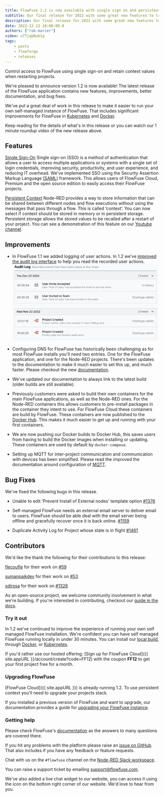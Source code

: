 ```yaml
---
title: FlowFuse 1.2 is now available with single sign on and persistent context storage
subtitle: Our final release for 2022 with some great new features to try out
description: Our final release for 2022 with some great new features to try out
date: 2022-12-22 18:00:00.0
authors: ["rob-marcer"]
video: u7TjqUAub1g
tags:
    - posts
    - flowforge
    - releases
---
```


Control access to FlowFuse using single sign-on and retain context values when restarting projects.

<!--more-->

We're pleased to announce version 1.2 is now available! The latest release of the FlowFuse application contains new features, improvements, better documentation, and bug fixes.

We've put a great deal of work in this release to make it easier to run your own self-managed instance of FlowFuse. That includes significant improvements for FlowFuse in [Kubernetes](/docs/install/kubernetes/) and [Docker](/docs/install/docker/).

Keep reading for the details of what's in this release or you can watch our 1 minute roundup video of the new release above.

## Features

[Single Sign-On](https://github.com/FlowFuse/flowfuse/issues/226) Single sign-on (SSO) is a method of authentication that allows a user to access multiple applications or systems with a single set of login credentials, improving security, productivity, and user experience, and reducing IT overhead. We've implemented SSO using the Security Assertion Markup Language [(SAML)](https://en.wikipedia.org/wiki/Security_Assertion_Markup_Language) framework. This allows users of FlowFuse Cloud, Premium and the open source edition to easily access their FlowFuse projects.

[Persistent Context](https://github.com/FlowFuse/flowfuse/issues/212) Node-RED provides a way to store information that can be shared between different nodes and flow executions without using the messages that pass through a flow. This is called ‘context’. You can now select if context should be stored in memory or in persistent storage. Persistent storage allows the stored values to be recalled after a restart of your project. You can see a demonstration of this feature on our [Youtube channel](https://youtu.be/ma2vYrXmssc).

## Improvements

- In FlowFuse 1.1 we added logging of user actions. In 1.2 we’ve [improved the audit log interface](https://github.com/FlowFuse/flowfuse/issues/517) to help you read the recorded user actions.
!["An image of the new audit log interface of FlowFuse"](./images/audit-log.png "An image of the new audit log interface of FlowFuse")

- Configuring DNS for FlowFuse has historically been challenging as for most FlowFuse installs you'll need two entries. One for the FlowFuse application, and one for the Node-RED projects. There's been updates to the documentation to make it much easier to set this up, and much faster. Please checkout the new [documentation](/docs/install/dns-setup/).

- We've updated our documentation to always link to the latest build (older builds are still available).

- Previously customers were asked to build their own containers for the main FlowFuse applications, as well as the Node-RED ones. For the Node-RED containers this allows customers to pre-install packages in the container they intent to use. For FlowFuse Cloud these containers are build by FlowFuse. These containers are now published to the [Docker Hub](https://hub.docker.com/u/flowforge). This makes it much easier to get up and running with your first containers.

- We are now pushing our Docker builds to Docker Hub, this saves users from having to build the Docker images when installing or updating. These containers are used by default by `docker-compose`.

- Setting up MQTT for inter-project communication and communication with devices has been simplified. Please read the improved the documentation around configuration of [MQTT](https://github.com/FlowFuse/flowfuse/issues/1397).

## Bug Fixes

We've fixed the following bugs in this release.

- Unable to edit 'Prevent Install of External nodes' template option [#1376](https://github.com/FlowFuse/flowfuse/issues/1376)

- Self-managed FlowFuse needs an external email server to deliver email to users. FlowFuse should be able deal with the email server being offline and gracefully recover once it is back online. [#1159](https://github.com/FlowFuse/flowfuse/issues/1159)

- Duplicate Activity Log for Project whose state is in flight [#1461](https://github.com/FlowFuse/flowfuse/issues/1461)

## Contributors

We'd like the thank the following for their contributions to this release:

[flecoufle](https://github.com/flecoufle) for their work on [#59](https://github.com/FlowFuse/docker-compose/pull/59)


[sumanpaikdev](https://github.com/sumanpaikdev) for their work on [#53](https://github.com/FlowFuse/docker-compose/pull/53)

[sdirosa](https://github.com/sdirosa) for their work on [#1326](https://github.com/FlowFuse/flowfuse/pull/1326)

As an open-source project, we welcome community involvement in what we're building.
If you're interested in contributing, checkout our [guide in the docs](/docs/contribute/).

### Try it out

In 1.2 we've continued to improve the experience of running your own self managed FlowFuse installation. We're confident you can have self managed FlowFuse running locally in under 30 minutes.
You can install our [local build](/docs/install/local/), through [Docker](/docs/install/docker/), or [Kubernetes](/docs/install/kubernetes/).

If you'd rather use our hosted offering: [Sign up for FlowFuse Cloud]({{ site.appURL }}/account/create?code=FF12)
with the coupon **FF12** to get your first project free for a month.

### Upgrading FlowFuse

[FlowFuse Cloud]({{ site.appURL }}) is already running 1.2. To use
persistent context you'll need to upgrade your projects stack.

If you installed a previous version of FlowFuse and want to upgrade, our documentation provides a
guide for [upgrading your FlowFuse instance](/docs/upgrade/).

### Getting help

Please check FlowFuse's [documentation](/docs/) as the answers to many questions are covered there.

If you hit any problems with the platform please raise an [issue on GitHub](https://github.com/FlowFuse/flowfuse/issues).
That also includes if you have any feedback or feature requests.

Chat with us on the `#flowfuse` channel on the [Node-RED Slack workspace](https://nodered.org/slack).

You can raise a support ticket by emailing [support@flowfuse.com](mailto:support@flowfuse.com).

We've also added a live chat widget to our website, you can access it using the icon on the bottom right corner of our website. We'd love to hear from you.

